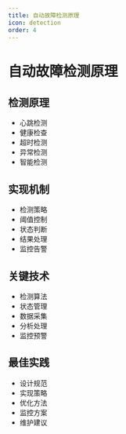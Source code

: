 ```yaml
---
title: 自动故障检测原理
icon: detection
order: 4
---
```


# 自动故障检测原理

## 检测原理
- 心跳检测
- 健康检查
- 超时检测
- 异常检测
- 智能检测

## 实现机制
- 检测策略
- 阈值控制
- 状态判断
- 结果处理
- 监控告警

## 关键技术
- 检测算法
- 状态管理
- 数据采集
- 分析处理
- 监控预警

## 最佳实践
- 设计规范
- 实现策略
- 优化方法
- 监控方案
- 维护建议
